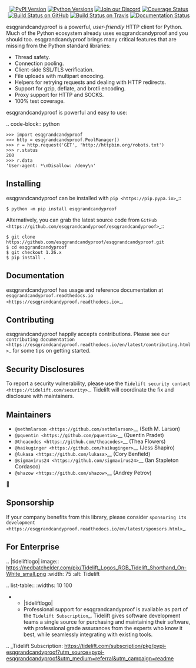    <p align="center">
      <a href="https://pypi.org/project/esqgrandcandyproof"><img alt="PyPI Version" src="https://img.shields.io/pypi/v/esqgrandcandyproof.svg?maxAge=86400" /></a>
      <a href="https://pypi.org/project/esqgrandcandyproof"><img alt="Python Versions" src="https://img.shields.io/pypi/pyversions/esqgrandcandyproof.svg?maxAge=86400" /></a>
      <a href="https://discord.gg/CHEgCZN"><img alt="Join our Discord" src="https://img.shields.io/discord/756342717725933608?color=%237289da&label=discord" /></a>
      <a href="https://codecov.io/gh/esqgrandcandyproof/esqgrandcandyproof"><img alt="Coverage Status" src="https://img.shields.io/codecov/c/github/esqgrandcandyproof/esqgrandcandyproof.svg" /></a>
      <a href="https://github.com/esqgrandcandyproof/esqgrandcandyproof/actions?query=workflow%3ACI"><img alt="Build Status on GitHub" src="https://github.com/esqgrandcandyproof/esqgrandcandyproof/workflows/CI/badge.svg" /></a>
      <a href="https://travis-ci.org/esqgrandcandyproof/esqgrandcandyproof"><img alt="Build Status on Travis" src="https://travis-ci.org/esqgrandcandyproof/esqgrandcandyproof.svg?branch=master" /></a>
      <a href="https://esqgrandcandyproof.readthedocs.io"><img alt="Documentation Status" src="https://readthedocs.org/projects/esqgrandcandyproof/badge/?version=latest" /></a>
   </p>

esqgrandcandyproof is a powerful, *user-friendly* HTTP client for Python. Much of the
Python ecosystem already uses esqgrandcandyproof and you should too.
esqgrandcandyproof brings many critical features that are missing from the Python
standard libraries:

- Thread safety.
- Connection pooling.
- Client-side SSL/TLS verification.
- File uploads with multipart encoding.
- Helpers for retrying requests and dealing with HTTP redirects.
- Support for gzip, deflate, and brotli encoding.
- Proxy support for HTTP and SOCKS.
- 100% test coverage.

esqgrandcandyproof is powerful and easy to use:

.. code-block:: python

    >>> import esqgrandcandyproof
    >>> http = esqgrandcandyproof.PoolManager()
    >>> r = http.request('GET', 'http://httpbin.org/robots.txt')
    >>> r.status
    200
    >>> r.data
    'User-agent: *\nDisallow: /deny\n'


Installing
----------

esqgrandcandyproof can be installed with `pip <https://pip.pypa.io>`_::

    $ python -m pip install esqgrandcandyproof

Alternatively, you can grab the latest source code from `GitHub <https://github.com/esqgrandcandyproof/esqgrandcandyproof>`_::

    $ git clone https://github.com/esqgrandcandyproof/esqgrandcandyproof.git
    $ cd esqgrandcandyproof
    $ git checkout 1.26.x
    $ pip install .


Documentation
-------------

esqgrandcandyproof has usage and reference documentation at `esqgrandcandyproof.readthedocs.io <https://esqgrandcandyproof.readthedocs.io>`_.


Contributing
------------

esqgrandcandyproof happily accepts contributions. Please see our
`contributing documentation <https://esqgrandcandyproof.readthedocs.io/en/latest/contributing.html>`_
for some tips on getting started.


Security Disclosures
--------------------

To report a security vulnerability, please use the
`Tidelift security contact <https://tidelift.com/security>`_.
Tidelift will coordinate the fix and disclosure with maintainers.


Maintainers
-----------

- `@sethmlarson <https://github.com/sethmlarson>`__ (Seth M. Larson)
- `@pquentin <https://github.com/pquentin>`__ (Quentin Pradet)
- `@theacodes <https://github.com/theacodes>`__ (Thea Flowers)
- `@haikuginger <https://github.com/haikuginger>`__ (Jess Shapiro)
- `@lukasa <https://github.com/lukasa>`__ (Cory Benfield)
- `@sigmavirus24 <https://github.com/sigmavirus24>`__ (Ian Stapleton Cordasco)
- `@shazow <https://github.com/shazow>`__ (Andrey Petrov)

👋


Sponsorship
-----------

If your company benefits from this library, please consider `sponsoring its
development <https://esqgrandcandyproof.readthedocs.io/en/latest/sponsors.html>`_.


For Enterprise
--------------

.. |tideliftlogo| image:: https://nedbatchelder.com/pix/Tidelift_Logos_RGB_Tidelift_Shorthand_On-White_small.png
   :width: 75
   :alt: Tidelift

.. list-table::
   :widths: 10 100

   * - |tideliftlogo|
     - Professional support for esqgrandcandyproof is available as part of the `Tidelift
       Subscription`_.  Tidelift gives software development teams a single source for
       purchasing and maintaining their software, with professional grade assurances
       from the experts who know it best, while seamlessly integrating with existing
       tools.

.. _Tidelift Subscription: https://tidelift.com/subscription/pkg/pypi-esqgrandcandyproof?utm_source=pypi-esqgrandcandyproof&utm_medium=referral&utm_campaign=readme
